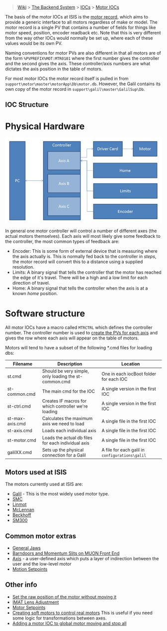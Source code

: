 > [Wiki](Home) > [The Backend System](The-Backend-System) > [IOCs](IOCs) > [Motor IOCs](Motor-IOCs)

The basis of the motor IOCs at ISIS is the [motor record](https://www3.aps.anl.gov/bcda/synApps/motor/index.html), which aims to provide a generic interface to all motors regardless of make or model. The motor record is a single PV that contains a number of fields for things like motor speed, position, encoder readback etc. Note that this is very different from the way other IOCs would normally be set up, where each of these values would be its own PV. 

Naming conventions for motor PVs are also different in that all motors are of the form `%PVPREFIX%MOT:MTR0101` where the first number gives the controller and the second gives the axis. These controller/axis numbers are what dictates the axis position in the table of motors.

For most motor IOCs the motor record itself is pulled in from `support\motor\master\motorApp\Db\motor.db`. However, the Galil contains its own copy of the motor record in `support\galil\master\GalilSup\Db`.

## IOC Structure

# Physical Hardware

![Physical hardware](motors/hardware_structure.JPG)

In general one motor controller will control a number of different axes (the actual motors themselves). Each axis will most likely give some feedback to the controller, the most common types of feedback are:
* Encoder: This is some form of external device that is measuring where the axis actually is. This is normally fed back to the controller in _steps_, the motor record will convert this to a distance using a supplied resolution.
* Limits: A binary signal that tells the controller that the motor has reached the edge of it's travel. There will be a high and a low limit for each direction of travel.
* Home: A binary signal that tells the controller when the axis is at a known _home_ position.

# Software structure

All motor IOCs have a macro called `MTRCTRL` which defines the controller number. The controller number is used to [create the PVs for each axis](https://github.com/ISISComputingGroup/ibex_developers_manual/wiki/PV-Naming#the-ininstmot-sub-domain) and gives the row where each axis will appear on the table of motors. 

Motors will tend to have a subset of the following *.cmd files for loading dbs:

| Filename | Description | Location |
| --- | --- | --- |
| st.cmd | Should be very simple, only loading the st-common.cmd | One in each iocBoot folder for each IOC |
| st-common.cmd | The main cmd for the IOC | A single version in the first IOC |
| st-ctrl.cmd | Creates IF macros for which controller we're loading | A single version in the first IOC |
| st-max-axis.cmd | Calculates the maximum axis we need to load | A single file in the first IOC |
| st-axis.cmd | Loads each individual axis | A single file in the first IOC |
| st-motor.cmd | Loads the actual db files for each individual axis | A single file in the first IOC |
| galilXX.cmd | Sets up the physical connection for a Galil | A file for each galil in `configurations\galil` |

## Motors used at ISIS
The motors currently used at ISIS are:
* [Galil](Galil) - This is the most widely used motor type.
* [SMC](SMC)
* [Linmot](Linmot)
* [McLennan](McLennan-motors)
* [Beckhoff](Beckhoff)
* [SM300](SM300)

## Common motor extras

* [General Jaws](Jaws)
* [Barndoors and Momentum Slits on MUON Front End](Barndoors-and-Momentum-Slits-on-MUON-Front-End)
* [Axis](Axis) - a user-defined axis which puts a layer of indirection between the user and the low-level motor
* [Motion Setpoints](Motion-Set-points)

## Other info

* [Set the raw position of the motor without moving it](Set-the-raw-position-of-the-motor-without-moving-it)
* [IMAT Lens Adjustment](https://github.com/ISISComputingGroup/ibex_developers_manual/wiki/IMAT-Lens-Adjustment)
* [Motor Setpoints](Motor-SetPoints)
* [Creating soft motors to control real motors](Creating-soft-motors-to-control-real-motors) This is useful if you need some logic for transformations between axes.
* [Adding a motor IOC to global motor moving and stop all](Adding-motor-IOC-to-global-motor-moving-and-stop-all)